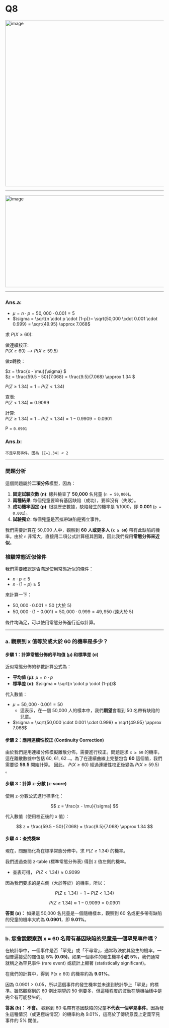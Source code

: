 # Q8  

<img width="913" height="527" alt="image" src="https://github.com/user-attachments/assets/296c5d25-f587-4ff4-9a6f-a3f1630b4003" />

---  

<img width="689" height="291" alt="image" src="https://github.com/user-attachments/assets/8e215cab-a7db-4d01-bb80-5f1d8d4a1286" />

---  

### Ans.a:   

*    $\mu = n \cdot p = 50,000 \cdot 0.001 = 5$  
*    $\sigma = \sqrt{n \cdot p \cdot (1-p)}= \sqrt{50,000 \cdot 0.001 \cdot 0.999} = \sqrt{49.95} \approx 7.068$
   
   
求 $P(X \ge 60)$:   

做連續校正:   
$P(X \ge 60)$ --> $P(X \ge 59.5)$ 

做z轉換：  

$z = \frac{x - \mu}{\sigma} $  
$z = \frac{59.5 - 50}{7.068} = \frac{9.5}{7.068} \approx 1.34 $ 

$P(Z \ge 1.34) = 1 - P(Z<1.34)$   

查表:   
$P(Z < 1.34) \approx 0.9099$   
   
計算:    
$P(Z \ge 1.34) = 1 - P(Z<1.34) = 1 - 0.9909 = 0.0901$     
   
P = `0.0901`   


### Ans.b:

`不是罕見事件，因為 |Z=1.34| < 2`

---   
   
### 問題分析

這個問題屬於**二項分佈**模型，因為：
1.  **固定試驗次數 (n)**: 總共檢查了 **50,000** 名兒童 (`n = 50,000`)。
2.  **兩種結果**: 每個兒童要嘛有基因缺陷（成功），要嘛沒有（失敗）。
3.  **成功機率固定 (p)**: 根據歷史數據，缺陷發生的機率是 1/1000，即 **0.001** (`p = 0.001`)。
4.  **試驗獨立**: 每個兒童是否攜帶缺陷是獨立事件。

我們需要計算在 50,000 人中，觀察到 **60 人或更多人 (`x ≥ 60`)** 帶有此缺陷的機率。由於 `n` 非常大，直接用二項公式計算極其困難，因此我們採用**常態分佈來近似**。

### 檢驗常態近似條件

我們需要確認是否滿足使用常態近似的條件：
*   $n \cdot p \ge 5$  
*   $n \cdot (1-p) \ge 5$  

來計算一下：
*   $50,000 \cdot 0.001 = 50$ (大於 5)
*   $50,000 \cdot (1 - 0.001) = 50,000 \cdot 0.999 = 49,950$ (遠大於 5)

條件均滿足，可以使用常態分佈進行近似計算。

---

### a. 觀察到 x 值等於或大於 60 的機率是多少？

#### 步驟 1：計算常態分佈的平均值 (μ) 和標準差 (σ)

近似常態分佈的參數計算公式為：
*   **平均值 (μ)**: $\mu = n \cdot p$  
*   **標準差 (σ)**: $\sigma = \sqrt{n \cdot p \cdot (1-p)}$  

代入數值：
*   $\mu = 50,000 \cdot 0.001 = 50$  
    *   這表示，在一個 50,000 人的樣本中，我們**期望**會看到 50 名帶有缺陷的兒童。
*   $\sigma = \sqrt{50,000 \cdot 0.001 \cdot 0.999} = \sqrt{49.95} \approx 7.068$  

#### 步驟 2：應用連續性校正 (Continuity Correction)

由於我們是用連續分佈模擬離散分佈，需要進行校正。問題是求 `x ≥ 60` 的機率，這在離散數據中包括 60, 61, 62...。為了在連續曲線上完整包含 **60** 這個值，我們需要從 **59.5** 開始計算。
因此， $P(X \ge 60)$ 經過連續性校正後變為 $P(X \ge 59.5)$ 。

#### 步驟 3：計算 z-分數 (z-score)

使用 z-分數公式進行標準化：  

$$ z = \frac{x - \mu}{\sigma} $$  

代入數值（使用校正後的 x 值）：  

$$ z = \frac{59.5 - 50}{7.068} = \frac{9.5}{7.068} \approx 1.34 $$  

#### 步驟 4：查找機率

現在，問題簡化為在標準常態分佈中，求 $P(Z \ge 1.34)$ 的機率。

我們透過查閱 z-table (標準常態分佈表) 得到 z 值左側的機率。
*   查表可得， $P(Z < 1.34) \approx 0.9099$  

因為我們要求的是右側（大於等於）的機率，所以：  

$$ P(Z \ge 1.34) = 1 - P(Z < 1.34) $$  

$$ P(Z \ge 1.34) \approx 1 - 0.9099 = 0.0901 $$  

**答案 (a)：** 如果這 50,000 名兒童是一個隨機樣本，觀察到 60 名或更多帶有缺陷的兒童的機率大約為 **0.0901**，即 **9.01%**。

---

### b. 您會說觀察到 x = 60 名帶有基因缺陷的兒童是一個罕見事件嗎？

在統計學中，一個事件是否「罕見」或「不尋常」，通常取決於其發生的機率。一個普遍接受的閾值是 **5% (0.05)**。如果一個事件的發生機率**小於 5%**，我們通常就稱之為罕見事件 (rare event) 或統計上顯著 (statistically significant)。

在我們的計算中，得到 P(x ≥ 60) 的機率約為 **9.01%**。

因為 $0.0901 > 0.05$，所以這個事件的發生機率並未達到統計學上「罕見」的標準。雖然觀察到的 60 例比期望的 50 例要多，但這種程度的波動在隨機抽樣中是完全有可能發生的。

**答案 (b)：** **不會。** 觀察到 60 名帶有基因缺陷的兒童**不代表一個罕見事件**。因為發生這種情況（或更極端情況）的機率約為 9.01%，這高於了傳統意義上定義罕見事件的 5% 閾值。
